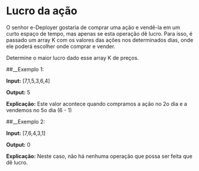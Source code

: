 # Lucro da ação

O senhor e-Deployer gostaria de comprar uma ação e vendê-la em um curto espaço de tempo, mas apenas se esta operação dê lucro. Para isso, é passado um array K com os valores das ações nos determinados dias, onde ele poderá escolher onde comprar e vender.

Determine o maior lucro dado esse array K de preços.

##__Exemplo 1:

__Input:__ [7,1,5,3,6,4]

__Output:__ 5

__Explicação:__ Este valor acontece quando compramos a ação no 2o dia e a vendemos no 5o dia (6 - 1)



##__Exemplo 2:

__Input:__ [7,6,4,3,1]

__Output:__ 0

__Explicação:__ Neste caso, não há nenhuma operação que possa ser feita que dê lucro.

